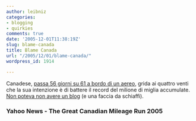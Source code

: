 ```yaml
---
author: leibniz
categories:
- blogging
- quirkies
comments: true
date: '2005-12-01T11:38:19Z'
slug: blame-canada
title: Blame Canada
url: "/2005/12/01/blame-canada/"
wordpress_id: 1914

---
```

Canadese, [passa 56 giorni su 61 a bordo di un aereo](http://news.yahoo.com/s/nm/20051201/od_uk_nm/oukoe_uk_life_canada_frequentflyer), grida ai quattro venti che la sua intenzione è di battere il record del milione di miglia accumulate. [Non poteva non avere un blog](http://gcmr2005.blogspot.com/) (e una faccia da schiaffi). 

### Yahoo News - The Great Canadian Mileage Run 2005
